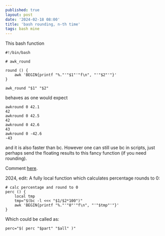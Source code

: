```yaml
---
published: true
layout: post
date: '2024-02-18 08:00'
title: 'bash rounding, n-th time'
tags: bash mine
---
```

This bash function

    #!/bin/bash

    # awk_round

    round () { 
        awk 'BEGIN{printf "%."'"$1"'"f\n", "'"$2"'"}'
    }

    awk_round "$1" "$2"
    
behaves as one would expect

    awkround 0 42.1
    42
    awkround 0 42.5
    42
    awkround 0 42.6
    43
    awkround 0 -42.6
    -43
    
and it is also faster than bc. However one can still use bc in scripts, just perhaps send the floating results to this fancy function (if you need rounding).

Comment [here](https://forums.bunsenlabs.org/viewtopic.php?pid=53424).

2024, edit: A fully local function which calculates percentage rounds to 0:

    # calc percentage and round to 0
    perc () {
        local tmp
        tmp="$(bc -l <<< "$1/$2*100")"
        awk 'BEGIN{printf "%."'"0"'"f\n", "'"$tmp"'"}'
    }

Which could be called as:

    perc="$( perc "$part" "$all" )"
